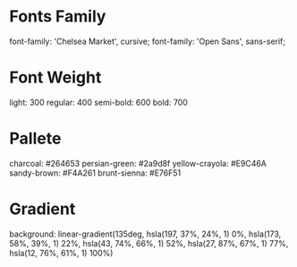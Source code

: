 <link rel="preconnect" href="https://fonts.googleapis.com">
<link rel="preconnect" href="https://fonts.gstatic.com" crossorigin>
<link href="https://fonts.googleapis.com/css2?family=Chelsea+Market&family=Open+Sans:ital,wght@0,300;0,400;0,600;0,700;1,300&display=swap" rel="stylesheet">

# Fonts Family

font-family: 'Chelsea Market', cursive;
font-family: 'Open Sans', sans-serif;

# Font Weight

light: 300
regular: 400
semi-bold: 600
bold: 700

# Pallete

charcoal: #264653
persian-green: #2a9d8f
yellow-crayola: #E9C46A
sandy-brown: #F4A261
brunt-sienna: #E76F51

# Gradient

background: linear-gradient(135deg, hsla(197, 37%, 24%, 1) 0%, hsla(173, 58%, 39%, 1) 22%, hsla(43, 74%, 66%, 1) 52%, hsla(27, 87%, 67%, 1) 77%, hsla(12, 76%, 61%, 1) 100%)
